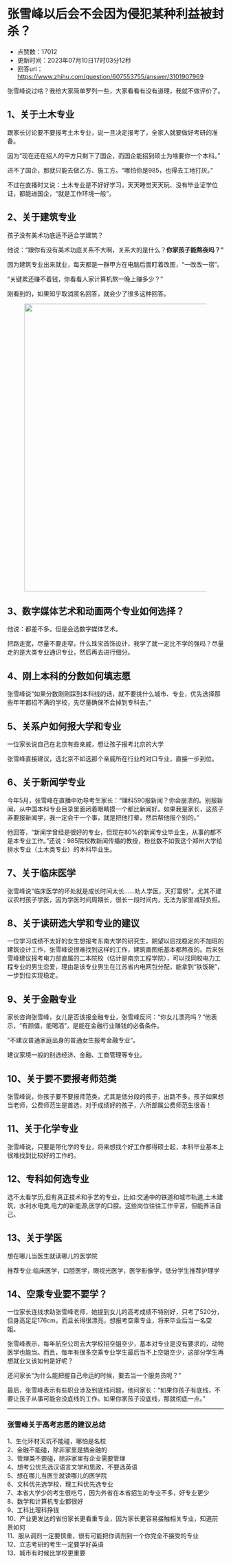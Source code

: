 # 张雪峰以后会不会因为侵犯某种利益被封杀？
- 点赞数：17012
- 更新时间：2023年07月10日17时03分12秒
- 回答url：https://www.zhihu.com/question/607553755/answer/3101907969
<body>
 <p data-pid="IPEwbavE">张雪峰说过啥？我给大家简单罗列一些，大家看看有没有道理，我就不做评价了。</p>
 <h2>1、关于土木专业</h2>
 <p data-pid="ZejVMm9o">跟家长讨论要不要报考土木专业，说一旦决定报考了，全家人就要做好考研的准备。</p>
 <p data-pid="rSe9hBSF">因为“现在还在招人的甲方只剩下了国企，而国企能招到硕士为啥要你一个本科。”</p>
 <p data-pid="SngnyOOO">进不了国企，那就只能去做乙方、施工方。“哪怕你是985，也得去工地打灰。”</p>
 <p data-pid="fF6mizmg">不过在直播时又说：土木专业是不好好学习，天天睡觉天天玩、没有毕业证学位证，都能进国企，“就是工作环境一般”。</p>
 <h2>2、关于建筑专业</h2>
 <p data-pid="7O0v-_Vs">孩子没有美术功底适不适合学建筑？</p>
 <p data-pid="haQ3rwG-">他说：“跟你有没有美术功底关系不大啊，关系大的是什么？<b>你家孩子能熬夜吗？”</b></p>
 <p data-pid="PxTOB9-t">因为建筑专业出来就业，每天都是一群甲方在电脑后面盯着改图，“一改改一宿”。</p>
 <p data-pid="5Qmz-aiR">“关键累还赚不着钱，你看看人家计算机熬一晚上赚多少？”</p>
 <p data-pid="bQHdFFuj">刚看到的，如果知乎取消匿名回答，就会少了很多这种回答。</p>
 <figure data-size="normal">
  <img src="https://picx.zhimg.com/50/v2-e4d75410ad872c35964483e5ee7f4637_720w.jpg?source=1940ef5c" data-caption="" data-size="normal" data-rawwidth="670" data-rawheight="790" data-original-token="v2-0cfd97ab89e11e584641c873bbd8ed4a" data-default-watermark-src="https://pica.zhimg.com/50/v2-b29057e278ce5b8310fbfc0e21abb5b1_720w.jpg?source=1940ef5c" class="origin_image zh-lightbox-thumb" width="670" data-original="https://pica.zhimg.com/v2-e4d75410ad872c35964483e5ee7f4637_r.jpg?source=1940ef5c">
 </figure>
 <h2>3、数字媒体艺术和动画两个专业如何选择？</h2>
 <p data-pid="PB2uZiGy">他说：都差不多。但是会选数字媒体艺术。</p>
 <p data-pid="XWBeYTOA">把路走宽，尽量不要走窄，什么珠宝首饰设计，我学了就一定比不学的强吗？尽量走的是大类专业通识专业，然后再去进行细分。</p>
 <h2>4、刚上本科的分数如何填志愿</h2>
 <p data-pid="ziDXrsjm">张雪峰说“如果分数刚刚踩到本科线的话，就不要挑什么城市、专业，优先选择那些年年都招不满的学校，先尽量确保不会掉到专科去。”</p>
 <h2>5、关系户如何报大学和专业</h2>
 <p data-pid="ZEbKSteD">一位家长说自己在北京有些亲戚，想让孩子报考北京的大学</p>
 <p data-pid="p1HR67VM">张雪峰直接建议，选北京不如选那个亲戚所在行业的对口专业，直接一步到位。</p>
 <h2>6、关于新闻学专业</h2>
 <p data-pid="1FHtsDPj">今年5月，张雪峰在直播中劝导考生家长：“理科590报新闻？你会崩溃的。别报新闻，从中国本科专业目录里面闭着眼睛摸一个都比新闻好。如果我是家长，这孩子非要报新闻学，我一定会干一个事，就是把他打晕，然后帮他报个别的。”</p>
 <p data-pid="SebhVJlZ">他回答，“新闻学曾经是很好的专业，但现在80%的新闻专业毕业生，从事的都不是本专业工作。”还说：985院校教新闻传播的教授，粉丝数不如我这个郑州大学给排水专业（土木类专业）的本科毕业生。</p>
 <h2>7、关于临床医学</h2>
 <p data-pid="fJlpybQr">张雪峰说“临床医学的坏处就是成长时间太长……劝人学医，天打雷劈”。尤其不建议农村孩子学医，因为学医时间周期长，很长一段时间内，无法为家里减轻负担。</p>
 <h2>8、关于读研选大学和专业的建议</h2>
 <p data-pid="q-g8Z2_j">一位学习成绩不太好的女生想报考东南大学的研究生，期望以后找稳定的不加班的建筑设计工作，张雪峰说很难找到这样的工作，建筑画图纸基本都熬夜的。后来张雪峰建议报考电力部直属的二本院校（估计是南京工程学院），可以找同校电力工程专业的男生恋爱，理由是该专业男生在江苏省内电网包分配，能拿到“铁饭碗”，一步到位实现稳定。</p>
 <h2>9、关于金融专业</h2>
 <p data-pid="6PITjBb3">家长咨询张雪峰，女儿是否该报金融专业，张雪峰反问：“你女儿漂亮吗？”他表示，“有颜值，能喝酒”，是能在金融行业赚钱的必备条件。</p>
 <p data-pid="1EzWXcXG">“不建议普通家庭出身的普通女生报考金融专业”。</p>
 <p data-pid="D_nKw6j1">建议家境一般的别选经济、金融、工商管理等专业。</p>
 <h2>10、关于要不要报考师范类</h2>
 <p data-pid="Xe_c_Pma">张雪峰说，你孩子要不要报师范类，尤其是低分段的孩子，出路不多。孩子如果想当老师，公费师范生是首选，对于成绩好的孩子，六所部属公费师范生很香！</p>
 <h2>11、关于化学专业</h2>
 <p data-pid="q-flyDRE">张雪峰说，只要是带化学的专业，将来想找个好工作都得硕士起，本科毕业基本上很难找到比较好的工作的。</p>
 <h2>12、专科如何选专业</h2>
 <p data-pid="yZrM4_GF">选不太看学历,但有真正技术和手艺的专业，比如:交通中的铁道和城市轨道,土木建筑，水利水电类,电力的新能源,医学的口腔。这些岗位往往工作辛苦，但能养活自己。</p>
 <h2>13、关于学医</h2>
 <p data-pid="3uKtt-ir">想在哪儿当医生就读哪儿的医学院</p>
 <p data-pid="eCTXSqZn">推荐专业:临床医学，口腔医学，眼视光医学，医学影像学，低分学生推荐护理学</p>
 <h2>14、空乘专业要不要学？</h2>
 <p data-pid="1fXV1rka">一位家长连线求助张雪峰老师，她提到女儿的高考成绩不特别好，只考了520分，但身高足足176cm，而且长得很漂亮，想报考空乘专业，将来毕业后当一名空姐。</p>
 <p data-pid="QKt2_EzM">张雪峰表示，每年航空公司去大学校招空姐空少，基本对专业是没有要求的，动物医学也能当。而且，每年有很多空乘专业学生最后当不上空姐空少，这部分学生再想就业又该如何是好呢？</p>
 <p data-pid="SjwiLa53">还问家长“为什么能把握自己命运的时候，要去当一个服务员呢？”</p>
 <p data-pid="7O2shsdI">最后，张雪峰表示有些职业涉及到底线问题，他问家长：“如果你孩子有底线，不要让孩子从事可能会没底线的工作。如果你家孩子没底线，那就彻底一点。”</p>
 <hr>
 <h3>张雪峰关于高考志愿的建议总结</h3>
 <p data-pid="y2ZMhEYa">1、生化环材天坑不能碰，哪怕是名校<br>
  2、金融不能碰，除非家里是搞金融的<br>
  3、管理类不要碰，除非家里有企业需要管理<br>
  4、想考公优先选汉语言文学和思政，不要选英语<br>
  5、想在哪儿当医生就读哪儿的医学院<br>
  6、文科优先选学校，理工科优先选专业<br>
  7、本省大学少的考生很吃亏，因为外省在本省招生的专业不多，好专业更少<br>
  8、数学和计算机专业都很好<br>
  9、工科比理科挣钱<br>
  10、产业更发达的省份家长更看重专业，因为家长更容易接触相关专业，知道前景如何<br>
  11、服从调剂一定要慎重，很有可能把你调剂到一个你完全不接受的专业<br>
  12、立志考研的考生一定要学好英语<br>
  13、城市有时候比学校更重要</p>
 <p></p>
</body>